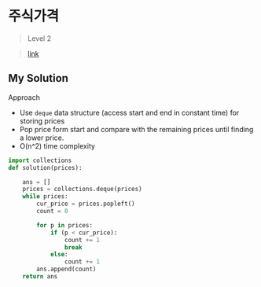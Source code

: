 # 주식가격

> Level 2

> [link](https://programmers.co.kr/learn/courses/30/lessons/42584)

## My Solution

Approach

- Use `deque` data structure (access start and end in constant time) for storing prices
- Pop price form start and compare with the remaining prices until finding a lower price.
- O(n^2) time complexity

```python
import collections
def solution(prices):

    ans = []
    prices = collections.deque(prices)
    while prices:
        cur_price = prices.popleft()
        count = 0

        for p in prices:
            if (p < cur_price):
                count += 1
                break
            else:
                count += 1
        ans.append(count)
    return ans
```
